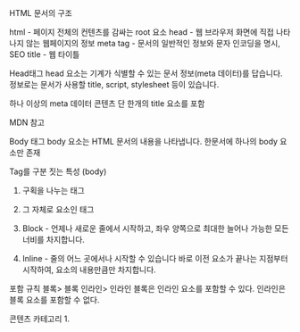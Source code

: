 HTML 문서의 구조

<!DOCTYPE html>

html -  페이지 전체의 컨텐츠를 감싸는 root 요소
    head - 웹 브라우저 화면에 직접 나타나지 않는 웹페이지의 정보
    meta tag - 문서의 일반적인 정보와 문자 인코딩을 명시, SEO
    title - 웹 타이틀


Head태그
head 요소는 기계가 식별할 수 있는 문서 정보(meta 데이터)를 답습니다.
정보로는 문서가 사용할 title, script, stylesheet 등이 있습니다.

하나 이상의 meta 데이터 콘텐츠
단 한개의 title 요소를 포함

MDN 참고


Body 태그
body 요소는 HTML 문서의 내용을 나타냅니다. 한문서에 하나의 body 요소만 존재


Tag를 구분 짓는 특성 (body)
1. 구획을 나누는 태그
2. 그 자체로 요소인 태그

1. Block - 언제나 새로운 줄에서 시작하고, 좌우 양쪽으로 최대한 늘어나 가능한 모든 너비를 차지합니다.
2. Inline - 줄의 어느 곳에서나 시작할 수 있습니다
            바로 이전 요소가 끝나는 지점부터 시작하여, 요소의 내용만큼만 차지합니다.

포함 규칙
블록> 블록
인라인> 인라인
블록은 인라인 요소를 포함할 수 있다.
인라인은 블록 요소를 포함할 수 없다.


콘텐츠 카테고리
1. 